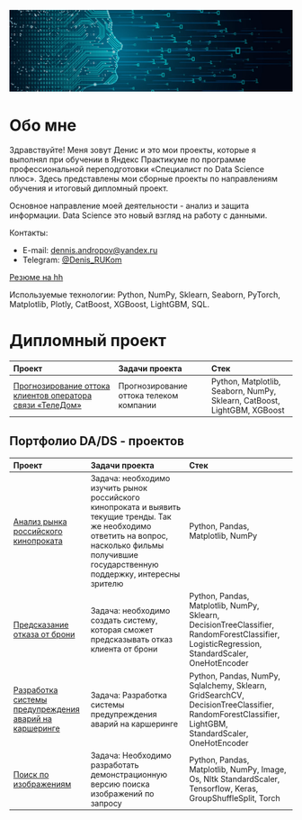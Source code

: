 ![](https://github.com/DenisPodvalenchuk/portfolio/blob/main/ds.jpg)

# Обо мне

Здравствуйте! Меня зовут Денис и это мои проекты, которые я выполнял при обучении в Яндекс Практикуме по программе профессиональной переподготовки
«Специалист по Data Science плюс». Здесь представлены мои сборные проекты по направлениям обучения и итоговый дипломный проект.

Основное направление моей деятельности - анализ и защита информации. Data Science это новый взгляд на работу с данными.

Контакты:
* E-mail: [dennis.andropov@yandex.ru](mailto:dennis.andropov@yandex.ru)
* Telegram: [@Denis_RUKom](https://t.me/Denis_RUKom)

[Резюме на hh](https://tomsk.hh.ru/resume/46777a8cff0c274f750039ed1f587737444d31)

Используемые технологии: Python, NumPy, Sklearn, Seaborn, PyTorch, Matplotlib, Plotly, CatBoost, XGBoost, LightGBM, SQL.

# Дипломный проект

 | Проект | Задачи проекта | Стек |
| :-----------| :----------- | :----------- |
| [Прогнозирование оттока клиентов оператора связи «ТелеДом»](https://github.com/DenisPodvalenchuk/portfolio/blob/main/final) | Прогнозирование оттока телеком компании | Python, Matplotlib, Seaborn, NumPy, Sklearn, CatBoost, LightGBM, XGBoost

## Портфолио DA/DS - проектов

 | Проект | Задачи проекта | Стек |
| :-----------| :----------- | :----------- |
| [Анализ рынка российского кинопроката](https://github.com/DenisPodvalenchuk/portfolio/blob/main/p1) | Задача: необходимо изучить рынок российского кинопроката и выявить текущие тренды. Так же необходимо ответить на вопрос, насколько фильмы получившие государственную поддержку, интересны зрителю | Python, Pandas, Matplotlib, NumPy |
| [Предсказание отказа от брони](https://github.com/DenisPodvalenchuk/portfolio/blob/main/p2) | Задача: необходимо создать систему, которая сможет предсказывать отказ клиента от брони | Python, Pandas, Matplotlib, NumPy, Sklearn, DecisionTreeClassifier, RandomForestClassifier, LogisticRegression, StandardScaler, OneHotEncoder |
| [Разработка системы предупреждения аварий на каршеринге](https://github.com/DenisPodvalenchuk/portfolio/blob/main/p3) | Задача: Разработка системы предупреждения аварий на каршеринге | Python, Pandas, NumPy, Sqlalchemy, Sklearn, GridSearchCV, DecisionTreeClassifier, RandomForestClassifier, LightGBM, StandardScaler, OneHotEncoder |
| [Поиск по изображениям](https://github.com/DenisPodvalenchuk/portfolio/blob/main/p4) | Задача: Необходимо  разработать демонстрационную версию поиска изображений по запросу | Python, Pandas, Matplotlib, NumPy, Image, Os, Nltk StandardScaler, Tensorflow, Keras, GroupShuffleSplit, Torch |

